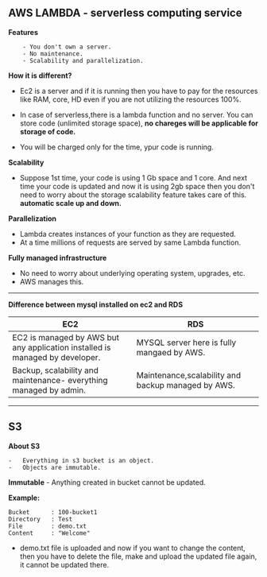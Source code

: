 ## AWS LAMBDA - serverless computing service

**Features**
		
		- You don't own a server.
		- No maintenance.
		- Scalability and parallelization. 

**How it is different?**

-	Ec2 is a server and if it is running then you have to pay for the resources like RAM, core, HD
even if you are not utilizing the resources 100%.

-	In case of serverless,there is a lambda function and no server.
You can store code (unlimited storage space), **no chareges will be applicable for storage of code.**

-	You will be charged only for the time, ypur code is running. 


**Scalability**

- 	Suppose 1st time, your code is using 1 Gb space and 1 core.
And next time your code is updated and now it is using 2gb space then you don't need to worry about the storage scalability feature takes care of this. 
**automatic scale up and down.**

**Parallelization**

-	Lambda creates instances of your function as they are requested.
-	At a time millions of requests are served by same Lambda function.

**Fully managed infrastructure**

-	No need to worry about underlying operating system, upgrades, etc.
-	AWS manages this.

---

**Difference between mysql installed on ec2 and RDS**

**EC2**|**RDS**
---|---
EC2 is managed by AWS but any application installed is managed by developer.|MYSQL server here is fully mangaed by AWS.
Backup, scalability and maintenance- everything managed by admin.|Maintenance,scalability and backup managed by AWS.


---

## S3

**About S3**

	-	Everything in s3 bucket is an object.
	-  	Objects are immutable.

**Immutable**
	-	Anything created in bucket cannot be updated.

**Example:**

	Bucket 		: 100-bucket1
	Directory	: Test
	File 		: demo.txt
	Content 	: "Welcome"

- demo.txt file is uploaded and now if you want to change the content, then you have to delete the file, make and upload the updated file again, it cannot be updated there.  		
